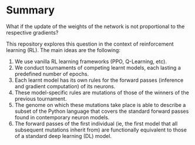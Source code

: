 # Summary

What if the update of the weights of the network is not proportional to the respective gradients?

This repository explores this question in the context of reinforcement learning (RL). The main
ideas are the following:

1. We use vanilla RL learning frameworks (PPO, Q-Learning, etc).
2. We conduct tournaments of competing learnt models, each lasting a predefined number of epochs.
3. Each learnt model has its own rules for the forward passes (inference and gradient computation)
   of its neurons.
5. These model-specific rules are mutations of those of the winners of the previous tournament.
6. The genome on which these mutations take place is able to describe a subset of the Python
   language that covers the standard forward passes found in contemporary neuron models.
7. The forward passes of the first individual (ie, the first model that all subsequent mutations
   inherit from) are functionally equivalent to those of a standard deep learning (DL) model.
